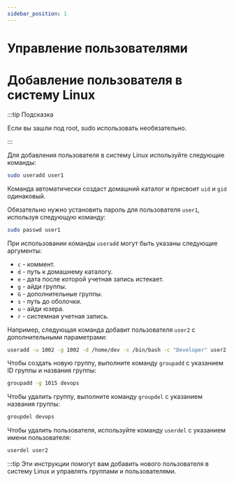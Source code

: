 ```yaml
---
sidebar_position: 1
---
```


# Управление пользователями

# Добавление пользователя в систему Linux

:::tip Подсказка

Если вы зашли под root, sudo использовать необязательно.

:::

Для добавления пользователя в систему Linux используйте следующие команды:

```bash
sudo useradd user1
```

Команда автоматически создаст домашний каталог и присвоит `uid` и `gid` одинаковый.


Обязательно нужно установить пароль для пользователя `user1`, используя следующую команду:


```bash
sudo passwd user1
```

При использовании команды `useradd` могут быть указаны следующие аргументы:

- `c` - коммент.
- `d` - путь к домашнему каталогу.
- `e` - дата после которой учетная запись истекает.
- `g` - айди группы.
- `G` - дополнительные группы.
- `s` - путь до оболочки.
- `u` - айди юзера.
- `r` - системная учетная запись.

Например, следующая команда добавит пользователя `user2` с дополнительными параметрами:

```bash
useradd -u 1002 -g 1002 -d /home/dev -s /bin/bash -c "Developer" user2
```

Чтобы создать новую группу, выполните команду `groupadd` с указанием ID группы и названия группы:

```bash
groupadd -g 1015 devops
```

Чтобы удалить группу, выполните команду `groupdel` с указанием названия группы:

```bash
groupdel devops
```

Чтобы удалить пользователя, используйте команду `userdel` с указанием имени пользователя:

```bash
userdel user2
```
:::tip
Эти инструкции помогут вам добавить нового пользователя в систему Linux и управлять группами и пользователями.